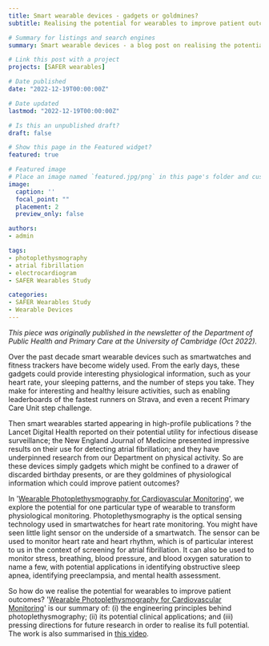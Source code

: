 ```yaml
---
title: Smart wearable devices - gadgets or goldmines?
subtitle: Realising the potential for wearables to improve patient outcomes

# Summary for listings and search engines
summary: Smart wearable devices - a blog post on realising the potential for wearables to improve patient outcomes.

# Link this post with a project
projects: [SAFER wearables]

# Date published
date: "2022-12-19T00:00:00Z"

# Date updated
lastmod: "2022-12-19T00:00:00Z"

# Is this an unpublished draft?
draft: false

# Show this page in the Featured widget?
featured: true

# Featured image
# Place an image named `featured.jpg/png` in this page's folder and customize its options here.
image:
  caption: ''
  focal_point: ""
  placement: 2
  preview_only: false

authors:
- admin

tags:
- photoplethysmography
- atrial fibrillation
- electrocardiogram
- SAFER Wearables Study

categories:
- SAFER Wearables Study
- Wearable Devices
---
```


_This piece was originally published in the newsletter of the Department of Public Health and Primary Care at the University of Cambridge (Oct 2022)._

Over the past decade smart wearable devices such as smartwatches and fitness trackers have become widely used. From the early days, these gadgets could provide interesting physiological information, such as your heart rate, your sleeping patterns, and the number of steps you take. They make for interesting and healthy leisure activities, such as enabling leaderboards of the fastest runners on Strava, and even a recent Primary Care Unit step challenge.
 
Then smart wearables started appearing in high-profile publications ? the Lancet Digital Health reported on their potential utility for infectious disease surveillance; the New England Journal of Medicine presented impressive results on their use for detecting atrial fibrillation; and they have underpinned research from our Department on physical activity. So are these devices simply gadgets which might be confined to a drawer of discarded birthday presents, or are they goldmines of physiological information which could improve patient outcomes?
 
In '[Wearable Photoplethysmography for Cardiovascular Monitoring](https://doi.org/10.1109/jproc.2022.3149785)', we explore the potential for one particular type of wearable to transform physiological monitoring. Photoplethysmography is the optical sensing technology used in smartwatches for heart rate monitoring. You might have seen little light sensor on the underside of a smartwatch. The sensor can be used to monitor heart rate and heart rhythm, which is of particular interest to us in the context of screening for atrial fibrillation. It can also be used to monitor stress, breathing, blood pressure, and blood oxygen saturation to name a few, with potential applications in identifying obstructive sleep apnea, identifying preeclampsia, and mental health assessment.
 
So how do we realise the potential for wearables to improve patient outcomes? '[Wearable Photoplethysmography for Cardiovascular Monitoring](https://doi.org/10.1109/jproc.2022.3149785)' is our summary of: (i) the engineering principles behind photoplethysmography; (ii) its potential clinical applications; and (iii) pressing directions for future research in order to realise its full potential. The work is also summarised in [this video](https://www.youtube.com/watch?v=qnN39k26ymw).